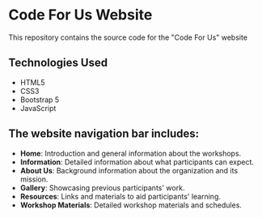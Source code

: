# Code For Us Website

This repository contains the source code for the "Code For Us" website
## Technologies Used

- HTML5
- CSS3
- Bootstrap 5
- JavaScript

## The website navigation bar includes:
- **Home**: Introduction and general information about the workshops.
- **Information**: Detailed information about what participants can expect.
- **About Us**: Background information about the organization and its mission.
- **Gallery**: Showcasing previous participants' work.
- **Resources**: Links and materials to aid participants' learning.
- **Workshop Materials**: Detailed workshop materials and schedules.
